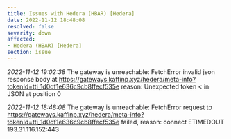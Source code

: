```yaml
---
title: Issues with Hedera (HBAR) [Hedera]
date: 2022-11-12 18:48:08
resolved: false
severity: down
affected:
- Hedera (HBAR) [Hedera]
section: issue
---
```


*2022-11-12 19:02:38* The gateway is unreachable: FetchError invalid json response body at https://gateways.kaffinp.xyz/hedera/meta-info?tokenId=tti_1d0df1e636c9cb8ffecf535e reason: Unexpected token < in JSON at position 0

*2022-11-12 18:48:08* The gateway is unreachable: FetchError request to https://gateways.kaffinp.xyz/hedera/meta-info?tokenId=tti_1d0df1e636c9cb8ffecf535e failed, reason: connect ETIMEDOUT 193.31.116.152:443